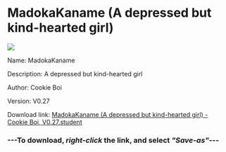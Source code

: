 # MadokaKaname (A depressed but kind-hearted girl)

<img src = "https://raw.githubusercontent.com/Arbiter1223/Koukou-Gurashi-Custom-Students/master/Students/Files/MadokaKaname%20(A%20depressed%20but%20kind-hearted%20girl).png">

Name: MadokaKaname

Description: A depressed but kind-hearted girl

Author: Cookie Boi

Version: V0.27

Download link: <a href="https://raw.githubusercontent.com/Arbiter1223/Koukou-Gurashi-Custom-Students/master/Students/Files/MadokaKaname%20(A%20depressed%20but%20kind-hearted%20girl)%20-%20Cookie%20Boi%2C%20V0.27.student">MadokaKaname (A depressed but kind-hearted girl) - Cookie Boi, V0.27.student</a>

### ---**To download, _right-click_ the link, and select _"Save-as"_**---

